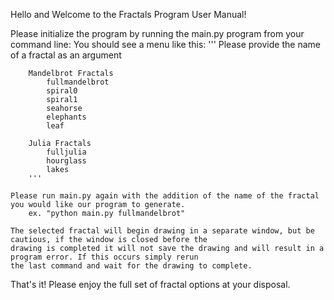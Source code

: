 Hello and Welcome to the Fractals Program User Manual!

Please initialize the program by running the main.py program from your command line:
    You should see a menu like this:
        '''
        Please provide the name of a fractal as an argument

        Mandelbrot Fractals
            fullmandelbrot
            spiral0
            spiral1
            seahorse
            elephants
            leaf

        Julia Fractals
            fulljulia
            hourglass
            lakes
        '''

    Please run main.py again with the addition of the name of the fractal you would like our program to generate.
        ex. "python main.py fullmandelbrot"

    The selected fractal will begin drawing in a separate window, but be cautious, if the window is closed before the
    drawing is completed it will not save the drawing and will result in a program error. If this occurs simply rerun
    the last command and wait for the drawing to complete.

That's it! Please enjoy the full set of fractal options at your disposal.
